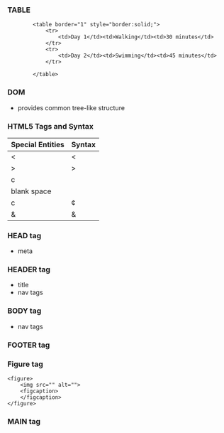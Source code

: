 ### TABLE

```
        <table border="1" style="border:solid;">
            <tr>
                <td>Day 1</td><td>Walking</td><td>30 minutes</td>
            </tr>
            <tr>
                <td>Day 2</td><td>Swimming</td><td>45 minutes</td>
            </tr>

        </table>
```
### DOM 

* provides common tree-like structure

### HTML5 Tags and Syntax

|Special Entities|Syntax|
|---|---|
|<|&lt;|
|>|&gt;|
|c||&copy;|
|blank space|&nbsp;|
|c|&cent;|
|&|&amp;|

### HEAD tag
* meta

### HEADER tag
* title
* nav tags

### BODY tag
* nav tags

### FOOTER tag 


### Figure tag 

```
<figure>
    <img src="" alt="">
    <figcaption>
    </figcaption>
</figure>
```

### MAIN tag 


### 